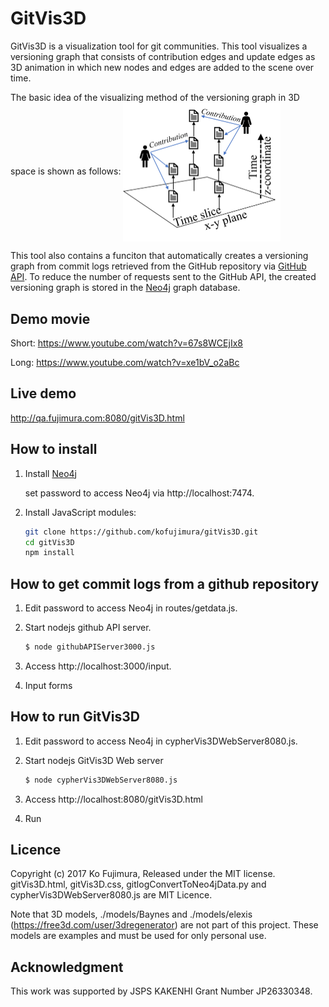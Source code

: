 # GitVis3D
GitVis3D is a visualization tool for git communities. This tool visualizes a versioning graph 
that consists of contribution edges and update edges as 3D animation in which new nodes and edges 
are added to the scene over time. 

The basic idea of the visualizing method of the versioning graph in 3D space is shown as follows:
<img src="README-Fig2.png" align="center" width="50%">

This tool also contains a funciton that automatically creates a versioning graph from commit logs 
retrieved from the GitHub repository via [GitHub API](https://developer.github.com/). 
To reduce the number of requests sent to the GitHub API, the created versioning graph is stored in 
the [Neo4j](https://neo4j.com/download/other-releases/#releases) graph database.

## Demo movie
Short: 
https://www.youtube.com/watch?v=67s8WCEjIx8

Long:
https://www.youtube.com/watch?v=xe1bV_o2aBc

## Live demo
http://qa.fujimura.com:8080/gitVis3D.html

## How to install

1. Install [Neo4j](https://developer.github.com/)

   set password to access Neo4j via http://localhost:7474.

2. Install JavaScript modules:
   ```bash
   git clone https://github.com/kofujimura/gitVis3D.git
   cd gitVis3D
   npm install
   ```

## How to get commit logs from a github repository

1. Edit password to access Neo4j in routes/getdata.js.

2. Start nodejs github API server. 
 
   ```bash
   $ node githubAPIServer3000.js
   ```
   
3. Access http://localhost:3000/input.

4. Input forms

## How to run GitVis3D

1. Edit password to access Neo4j in cypherVis3DWebServer8080.js.

2. Start nodejs GitVis3D Web server

   ```bash
   $ node cypherVis3DWebServer8080.js
   ```
   
3. Access http://localhost:8080/gitVis3D.html

4. Run

## Licence

Copyright (c) 2017 Ko Fujimura, Released under the MIT license.
gitVis3D.html, gitVis3D.css, gitlogConvertToNeo4jData.py and cypherVis3DWebServer8080.js are MIT Licence.

Note that 3D models, ./models/Baynes and ./models/elexis (https://free3d.com/user/3dregenerator) are not part of this project. These models are examples and must be used for only personal use.

## Acknowledgment

This work was supported by JSPS KAKENHI Grant Number JP26330348.

